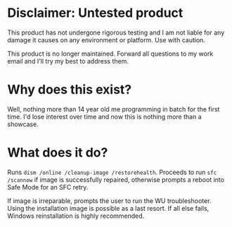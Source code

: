 # Disclaimer: Untested product

This product has not undergone rigorous testing and I am not liable for any damage it causes on any environment or platform. Use with caution.

This product is no longer maintained. Forward all questions to my work email and I'll try my best to address them.

# Why does this exist?

Well, nothing more than 14 year old me programming in batch for the first time. I'd lose interest over time and now this is nothing more than a showcase.

# What does it do? 

Runs `dism /online /cleanup-image /restorehealth`. Proceeds to run `sfc /scannow` if image is successfully repaired, otherwise prompts a reboot into Safe Mode for an SFC retry.

If image is irreparable, prompts the user to run the WU troubleshooter. Using the installation image is possible as a last resort. If all else fails, Windows reinstallation is highly recommended.
